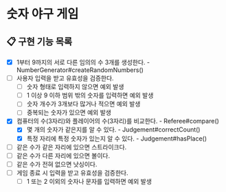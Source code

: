 # 숫자 야구 게임

## 📋 구현 기능 목록

- [x] 1부터 9까지의 서로 다른 임의의 수 3개를 생성한다. - NumberGenerator#createRandomNumbers()
- [ ] 사용자 입력을 받고 유효성을 검증한다.
  - [ ] 숫자 형태로 입력하지 않으면 예외 발생
  - [ ] 1 이상 9 이하 범위 밖의 숫자를 입력하면 예외 발생
  - [ ] 숫자 개수가 3개보다 많거나 적으면 예외 발생
  - [ ] 중복되는 숫자가 있으면 예외 발생
- [x] 컴퓨터의 수(3자리)와 플레이어의 수(3자리)를 비교한다. - Referee#compare()
  - [x] 몇 개의 숫자가 같은지를 알 수 있다. - Judgement#correctCount()
  - [x] 특정 자리에 특정 숫자가 있는지 알 수 있다. - Judgement#hasPlace()
- [ ] 같은 수가 같은 자리에 있으면 스트라이크다.
- [ ] 같은 수가 다른 자리에 있으면 볼이다.
- [ ] 같은 수가 전혀 없으면 낫싱이다.
- [ ] 게임 종료 시 입력을 받고 유효성을 검증한다.
  - [ ] 1 또는 2 이외의 숫자나 문자를 입력하면 예외 발생